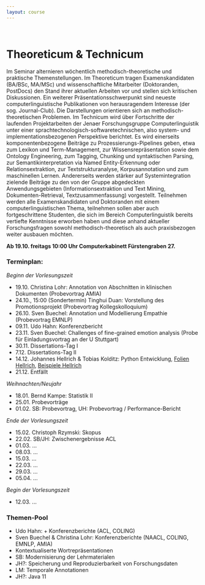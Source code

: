 ```yaml
---
layout: course
---
```


<br>

# Theoreticum & Technicum
Im Seminar alternieren wöchentlich methodisch-theoretische und praktische Themenstellungen. Im Theoreticum tragen Examenskandidaten (BA/BSc, MA/MSc) und wissenschaftliche Mitarbeiter (Doktoranden, PostDocs) den Stand ihrer aktuellen Arbeiten vor und stellen sich kritischen Diskussionen. Ein weiterer Präsentationsschwerpunkt sind neueste computerlinguistische Publikationen von herausragendem Interesse (der sog. Journal-Club). Die Darstellungen orientieren sich an methodisch-theoretischen Problemen.
Im Technicum wird über Fortschritte der laufenden Projektarbeiten der Jenaer Forschungsgruppe Computerlinguistik unter einer sprachtechnologisch-softwaretechnischen, also system- und implementationsbezogenen Perspektive berichtet. Es wird einerseits komponentenbezogene Beiträge zu Prozessierungs-Pipelines geben, etwa zum Lexikon und Term-Management, zur Wissensrepräsentation sowie dem Ontology Engineering, zum Tagging, Chunking und syntaktischen Parsing, zur Semantikinterpretation via Named Entity-Erkennung oder Relationsextraktion, zur Textstrukturanalyse, Korpusannotation und zum maschinellen Lernen. Andererseits werden stärker auf Systemintegration zielende Beiträge zu den von der Gruppe abgedeckten Anwendungsgebieten (Informationsextraktion und Text Mining, Dokumenten-Retrieval, Textzusammenfassung) vorgestellt.
Teilnehmen werden alle Examenskandidaten und Doktoranden mit einem computerlinguistischen Thema, teilnehmen sollen aber auch fortgeschrittene Studenten, die sich im Bereich Computerlinguistik bereits vertiefte Kenntnisse erworben haben und diese anhand aktueller Forschungsfragen sowohl methodisch-theoretisch als auch praxisbezogen weiter ausbauen möchten.

**Ab 19.10. freitags 10:00 Uhr Computerkabinett Fürstengraben 27.**

### Terminplan:

*Beginn der Vorlesungszeit*

* 19.10. Christina Lohr: Annotation von Abschnitten in klinischen Dokumenten (Probevortrag AMIA)
* 24.10., 15:00 (Sondertermin) Tinghui Duan: Vorstellung des Promotionsprojekt (Probevortrag Kollegskolloquium)
* 26.10. Sven Buechel: Annotation und Modellierung Empathie (Probevortrag EMNLP)
* 09.11. Udo Hahn: Konferenzbericht
* 23.11. Sven Buechel: Challenges of fine-grained emotion analysis (Probe für Einladungsvortrag an der U Stuttgart)
* 30.11. Dissertations-Tag I
* 7.12. Dissertations-Tag II
* 14.12. Johannes Hellrich & Tobias Kolditz: Python Entwicklung, [Folien Hellrich](/downloads/teaching/ws201819/tt/Python%20Softwareentwicklung.pdf), [Beispiele Hellrich](/downloads/teaching/ws201819/tt/python%20demo%20files.zip)
* 21.12. Entfällt

*Weihnachten/Neujahr*

* 18.01. Bernd Kampe: Statistik II
* 25.01. Probevorträge
* 01.02. SB: Probevortrag, UH: Probevortrag / Performance-Bericht

*Ende der Vorlesungszeit*
* 15.02. Christoph Rzymski: Skopus
* 22.02. SB/JH: Zwischenergebnisse ACL
* 01.03. ...
* 08.03. ...
* 15.03. ...
* 22.03. ...
* 29.03. ...
* 05.04. ...

*Begin der Vorlesungszeit*
* 12.03. ...

### Themen-Pool
* Udo Hahn: + Konferenzberichte (ACL, COLING)
* Sven Buechel & Christina Lohr: Konferenzberichte (NAACL, COLING, EMNLP, AMIA)
* Kontextualiserte Wortrepräsentationen
* SB: Modernisierung der Lehrmaterialen
* JH?: Speicherung und Reproduzierbarkeit von Forschungsdaten
* LM: Temporale Annotationen
* JH?: Java 11

